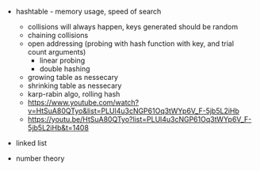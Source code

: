 * hashtable - memory usage, speed of search
    * collisions will always happen, keys generated should be random
    * chaining collisions
    * open addressing (probing with hash function with key, and trial count arguments)
        * linear probing
        * double hashing
    * growing table as nessecary
    * shrinking table as nessecary
    * karp-rabin algo, rolling hash
    * https://www.youtube.com/watch?v=HtSuA80QTyo&list=PLUl4u3cNGP61Oq3tWYp6V_F-5jb5L2iHb
    * https://youtu.be/HtSuA80QTyo?list=PLUl4u3cNGP61Oq3tWYp6V_F-5jb5L2iHb&t=1408

* linked list

* number theory
